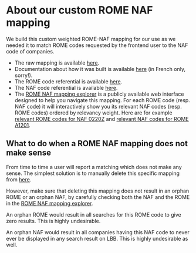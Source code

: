 # About our custom ROME NAF mapping

We build this custom weighted ROME-NAF mapping for our use as we needed it to match ROME codes requested by the frontend user to the NAF code of companies.

- The raw mapping is available [here](https://raw.githubusercontent.com/StartupsPoleEmploi/labonneboite/master/labonneboite/common/data/rome_naf_mapping.csv).
- Documentation about how it was built is available [here](https://github.com/StartupsPoleEmploi/labonneboite/tree/master/ROME_NAF) (in French only, sorry!).
- The ROME code referential is available [here](https://github.com/StartupsPoleEmploi/labonneboite/blob/master/labonneboite/common/data/rome_labels.csv).
- The NAF code referential is available [here](https://github.com/StartupsPoleEmploi/labonneboite/blob/master/labonneboite/common/data/naf_labels.csv).
- The [ROME NAF mapping explorer](https://labonneboite.pole-emploi.fr/data/romes-for-naf) is a publicly available web interface designed to help you navigate this mapping. For each ROME code (resp. NAF code) it will interactively show you its relevant NAF codes (resp. ROME codes) ordered by relevancy weight. Here are for example [relevant ROME codes for NAF 0220Z](https://labonneboite.pole-emploi.fr/data/romes-for-naf?naf=0220Z) and [relevant NAF codes for ROME A1201](https://labonneboite.pole-emploi.fr/data/nafs-for-rome?rome=A1201).

## What to do when a ROME NAF mapping does not make sense

From time to time a user will report a matching which does not make any sense. The simplest solution is to manually delete this specific mapping from [here](https://raw.githubusercontent.com/StartupsPoleEmploi/labonneboite/master/labonneboite/common/data/rome_naf_mapping.csv).

However, make sure that deleting this mapping does not result in an orphan ROME or an orphan NAF, by carefully checking both the NAF and the ROME in the [ROME NAF mapping explorer](https://labonneboite.pole-emploi.fr/data/romes-for-naf).

An orphan ROME would result in all searches for this ROME code to give zero results. This is highly undesirable.

An orphan NAF would result in all companies having this NAF code to never ever be displayed in any search result on LBB. This is highly undesirable as well.


